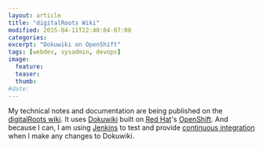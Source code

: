 ```yaml
---
layout: article
title: "digitalRoots Wiki"
modified: 2015-04-11T22:40:04-07:00
categories: 
excerpt: "Dokuwiki on OpenShift"
tags: [webdev, sysadmin, devops]
image:
  feature:
  teaser:
  thumb:
#date:
---
```

My technical notes and documentation are being published on the [digitalRoots wiki](http://wiki.droots.org). It uses [Dokuwiki](https://www.dokuwiki.org/) built on [Red Hat](http://www.redhat.com/)'s [OpenShift](https://www.openshift.com/). And because I can, I am using [Jenkins](https://jenkins-ci.org/) to test and provide [continuous integration](http://en.wikipedia.org/wiki/Continuous_integration) when I make any changes to Dokuwiki.
